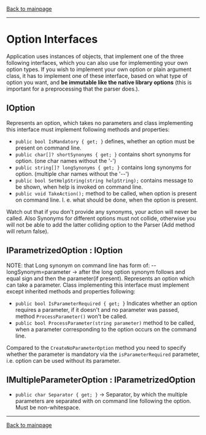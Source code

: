 [Back to mainpage](../README.md)

---

# Option Interfaces

Application uses instances of objects, that implement one of the three following interfaces, which you can also use for implementing your own option types.
If you wish to implement your own option or plain argument class, it has to implement one of these interface, based on what type of option you want, and 
**be immutable like the native library options** (this is important for a preprocessing that the parser does.).

## IOption 
Represents an option, which takes no parameters and class implementing this interface must implement following methods and properties:
- `public bool IsMandatory { get; }` defines, whether an option must be present on command line.
- `public char[]? shortSynonyms { get; }` contains short synonyms for option. (one char names without the '-')
- `public string[]? longSynonyms { get; }` contains long synonyms for option. (multiple char names without the '--')
- `public bool SetHelpString(string helpString);` contains message to be shown, when help is invoked on command line.
- `public void TakeAction();` method to be called, when option is present on command line. I. e. what should be done, when the option is present.
 
Watch out that if you don't provide any synonyms, your action will never be called. Also Synonyms for different options must not collide,
otherwise you will not be able to add the latter colliding option to the Parser (Add method will return false).


## IParametrizedOption : IOption

NOTE: that Long synonym on command line has form of: --longSynonym=parameter -> after the long option synonym
follows and equal sign and then the parameter(if present).
Represents an option which can take a parameter. Class implementing this interface must implement except inherited methods and properties following:
- `public bool IsParameterRequired { get; }` Indicates whether an option requires a parameter, if it doesn't and no parameter was passed, method `ProcessParameter()` 
won't be called.
- `public bool ProcessParameter(string parameter)` method to be called, when a parameter corresponding to the option occurs on the command line.

Compared to the `CreateNoParameterOption` method you need to specify whether the parameter is mandatory via the `isParameterRequired` parameter, i.e. option 
can be used without its parameter.

## IMultipleParameterOption : IParametrizedOption

- `public char Separator { get; }` -> Separator, by which the multiple parameters are separated with on command line following the option.
Must be non-whitespace.

---

[Back to mainpage](../README.md)